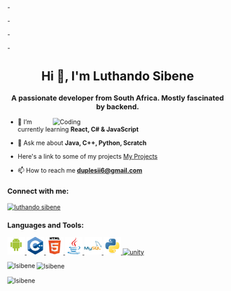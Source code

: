 <html>
<head>

</head>

<p>-</p>
<p>-</p>

<div align="center" style="position: absolute;
	left:50% top:50%;
	transform: translate(-50%, -50%);
	clip: rect(80px,498px,200px,0px);">
  <img class="header" src="https://miro.medium.com/v2/resize:fit:996/1*FfBynQBLv37OqXazih_Yyw.gif" alt="MasterHead">
</div>

<p>-</p>
<p>-</p>

<h1 align="center">Hi 👋, I'm Luthando Sibene</h1>
<h3 align="center">A passionate developer from South Africa. Mostly fascinated by backend.</h3>
<img align="right" alt="Coding" width="400" src="https://miro.medium.com/max/1360/0*7Q3yvSIv_t0ioJ-Z.gif">


- 🌱 I’m currently learning **React, C# & JavaScript**

- 💬 Ask me about **Java, C++, Python, Scratch**

- Here's a link to some of my projects <a href="">My Projects</a>

- 📫 How to reach me **duplesii6@gmail.com**

<h3 align="left">Connect with me:</h3>
<p align="left">
<a href="https://www.linkedin.com/in/luthando-sibene-64ab041ab/" target="blank">
<img align="center" src="https://raw.githubusercontent.com/rahuldkjain/github-profile-readme-generator/master/src/images/icons/Social/linked-in-alt.svg" alt="luthando sibene" height="30" width="40" /></a>
</p>

<h3 align="left">Languages and Tools:</h3>
<p align="left"> <a href="https://developer.android.com" target="_blank" rel="noreferrer"> <img src="https://raw.githubusercontent.com/devicons/devicon/master/icons/android/android-original-wordmark.svg" alt="android" width="40" height="40"/> </a> <a href="https://www.w3schools.com/cpp/" target="_blank" rel="noreferrer"> <img src="https://raw.githubusercontent.com/devicons/devicon/master/icons/cplusplus/cplusplus-original.svg" alt="cplusplus" width="40" height="40"/> </a> <a href="https://www.w3.org/html/" target="_blank" rel="noreferrer"> <img src="https://raw.githubusercontent.com/devicons/devicon/master/icons/html5/html5-original-wordmark.svg" alt="html5" width="40" height="40"/> </a> <a href="https://www.java.com" target="_blank" rel="noreferrer"> <img src="https://raw.githubusercontent.com/devicons/devicon/master/icons/java/java-original.svg" alt="java" width="40" height="40"/> </a> <a href="https://www.mysql.com/" target="_blank" rel="noreferrer"> <img src="https://raw.githubusercontent.com/devicons/devicon/master/icons/mysql/mysql-original-wordmark.svg" alt="mysql" width="40" height="40"/> </a> <a href="https://www.python.org" target="_blank" rel="noreferrer"> <img src="https://raw.githubusercontent.com/devicons/devicon/master/icons/python/python-original.svg" alt="python" width="40" height="40"/> </a> <a href="https://unity.com/" target="_blank" rel="noreferrer"> <img src="https://www.vectorlogo.zone/logos/unity3d/unity3d-icon.svg" alt="unity" width="40" height="40"/> </a> </p>

<p><img align="left" src="https://github-readme-stats.vercel.app/api/top-langs?username=lsibene&show_icons=true&locale=en&layout=compact" alt="lsibene" /></p>

<p>&nbsp;<img align="center" src="https://github-readme-stats.vercel.app/api?username=lsibene&show_icons=true&locale=en" alt="lsibene" /></p>

<p><img align="center" src="https://github-readme-streak-stats.herokuapp.com/?user=lsibene&" alt="lsibene" /></p>
<html>
